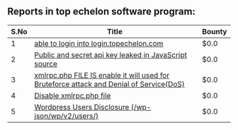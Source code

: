 ## Reports in top echelon software program:
| S.No | Title | Bounty |
| ---- | ----- | ------ |
| 1 | [able to login into login.topechelon.com](https://hackerone.com/reports/712318) | $0.0 |
| 2 | [Public and secret api key leaked in JavaScript source](https://hackerone.com/reports/1051029) | $0.0 |
| 3 | [xmlrpc.php FILE IS enable it will used for Bruteforce attack and Denial of Service(DoS)](https://hackerone.com/reports/1622867) | $0.0 |
| 4 | [Disable xmlrpc.php file](https://hackerone.com/reports/712321) | $0.0 |
| 5 | [Wordpress Users Disclosure (/wp-json/wp/v2/users/)  ](https://hackerone.com/reports/1663363) | $0.0 |